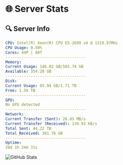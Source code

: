 # 🌐 Server Stats
## 🔍 Server Info
```yaml
CPU: Intel(R) Xeon(R) CPU E5-2699 v4 @ 1319.97MHz
CPU Usage: 0.50%
Cores: 44P | 88T
-----------------------------------
Memory:
Current Usage: 146.02 GB/503.74 GB
Available: 354.28 GB
-----------------------------------
Disk:
Current Usage: 65.94 GB/1.71 TB
Free: 1.56 TB
-----------------------------------
GPU:
No GPU detected
-----------------------------------
Network:
Current Transfer (Sent): 26.83 MB/s
Current Transfer (Received): 139.93 KB/s
Total Sent: 44.22 TB
Total Received: 381.76 GB
-----------------------------------
Uptime:
28d 1h 24m 31s
```
![GitHub Stats](https://img.shields.io/badge/Updated-2025-04-04_22:47:20-blue)